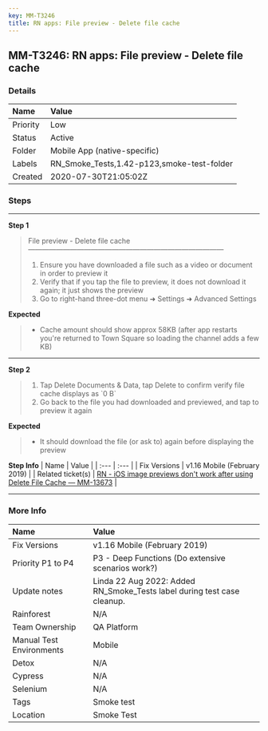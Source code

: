 ```yaml
---
key: MM-T3246
title: RN apps: File preview - Delete file cache
---
```


## MM-T3246: RN apps: File preview - Delete file cache

### Details

| Name     | Value                                      |
| :------- | :----------------------------------------- |
| Priority | Low                                        |
| Status   | Active                                     |
| Folder   | Mobile App (native-specific)               |
| Labels   | RN_Smoke_Tests,1.42-p123,smoke-test-folder |
| Created  | 2020-07-30T21:05:02Z                       |

### Steps

<hr/>

**Step 1**

> <article>File preview - Delete file cache<br>————————————————————————————<ol><li>Ensure you have downloaded a file such as a video or document in order to preview it</li><li>Verify that if you tap the file to preview, it does not download it again; it just shows the preview</li><li>Go to right-hand three-dot menu ➜ Settings ➜ Advanced Settings</li></ol></article>

**Expected**

> <article><ul><li>Cache amount should show approx 58KB (after app restarts you're returned to Town Square so loading the channel adds a few KB)</li></ul></article>

<hr/>

**Step 2**

> <article><ol><li>Tap Delete Documents &amp; Data, tap Delete to confirm verify file cache displays as `0 B`</li><li>Go back to the file you had downloaded and previewed, and tap to preview it again</li></ol></article>

**Expected**

> <article><ul><li>It should download the file (or ask to) again before displaying the preview</li></ul></article>

**Step Info**
| Name | Value |
| :--- | :--- |
| Fix Versions | v1.16 Mobile (February 2019) |
| Related ticket(s) | <a href="https://mattermost.atlassian.net/browse/MM-13673">RN - iOS image previews don't work after using Delete File Cache — MM-13673</a> |

<hr/>

### More Info

| Name                     | Value                                                                   |
| :----------------------- | :---------------------------------------------------------------------- |
| Fix Versions             | v1.16 Mobile (February 2019)                                            |
| Priority P1 to P4        | P3 - Deep Functions (Do extensive scenarios work?)                      |
| Update notes             | Linda 22 Aug 2022: Added RN_Smoke_Tests label during test case cleanup. |
| Rainforest               | N/A                                                                     |
| Team Ownership           | QA Platform                                                             |
| Manual Test Environments | Mobile                                                                  |
| Detox                    | N/A                                                                     |
| Cypress                  | N/A                                                                     |
| Selenium                 | N/A                                                                     |
| Tags                     | Smoke test                                                              |
| Location                 | Smoke Test                                                              |
